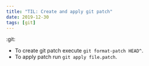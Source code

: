 ```yaml
---
title: "TIL: Create and apply git patch"
date: 2019-12-30
tags: [git]
---
```


:git:

- To create git patch execute `git format-patch HEAD^`.
- To apply patch run `git apply file.patch`.
